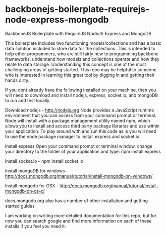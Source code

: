 backbonejs-boilerplate-requirejs-node-express-mongodb
=====================================================

BackboneJS Boilerplate with RequireJS NodeJS Express and MongoDB

This boilerplate includes two functioning models/collections and has a basic data solution included to store data for the collections. This is intended to help other programmers, who are still fairly new to programming backbone frameworks, understand how models and collections operate and how they relate to data storage. Understanding this concept is one of the most challenging areas of getting started. This repo may be helpful to someone who is interested in learning this great tool by digging in and getting their hands dirty.

If you dont already have the following installed on your machine, then you will need to download and install nodejs, express, socket.io, and mongoDB to run and test locally.

Download nodejs - http://nodejs.org Node provides a JavaScript runtime environment that you can access from your command prompt or terminal. Node will install with a package management utility named npm, which allows you to install and access third party package libraries and use within your application. To play around with and run this code as is you will need to use the node package manager to install express and socket.io

Install express Open your command prompt or terminal window, change your directory to the folder of your application and type: npm install express

Install socket.io - npm install socket.io

Install mongoDB for windows - http://docs.mongodb.org/manual/tutorial/install-mongodb-on-windows/

Install mongodb for OSX - http://docs.mongodb.org/manual/tutorial/install-mongodb-on-os-x/

docs.mongodb.org also has a number of other installation and getting started guides

I am working on writing more detailed documentation for this repo, but for now you can search google and find more information on each of these installs if you feel you need it.
